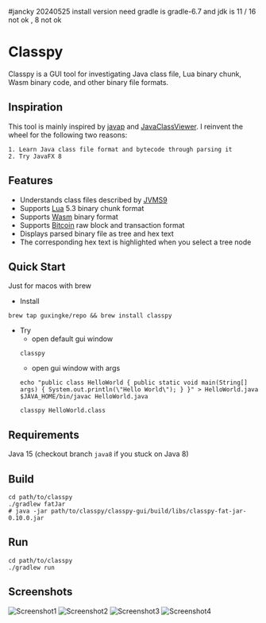 #jancky 20240525
install version need gradle is gradle-6.7 and jdk is 11 / 16 not ok , 8 not ok

# Classpy

Classpy is a GUI tool for investigating Java class file, Lua binary chunk, Wasm binary code, and other binary file formats.



## Inspiration

This tool is mainly inspired by [javap](http://docs.oracle.com/javase/8/docs/technotes/tools/windows/javap.html) and [JavaClassViewer](http://www.codeproject.com/Articles/35915/Java-Class-Viewer). I reinvent the wheel for the following two reasons:

    1. Learn Java class file format and bytecode through parsing it
    2. Try JavaFX 8



## Features

* Understands class files described by [JVMS9](https://docs.oracle.com/javase/specs/jvms/se9/html/jvms-4.html)
* Supports [Lua](https://www.lua.org/) 5.3 binary chunk format
* Supports [Wasm](https://webassembly.org/) binary format
* Supports [Bitcoin](https://en.wikipedia.org/wiki/Bitcoin) raw block and transaction format
* Displays parsed binary file as tree and hex text
* The corresponding hex text is highlighted when you select a tree node



## Quick Start

Just for macos with brew

- Install
```shell
brew tap guxingke/repo && brew install classpy
```
- Try  
  - open default gui window
  ```shell
  classpy
  ```
  - open gui window with args
  ```shell
  echo "public class HelloWorld { public static void main(String[] args) { System.out.println(\"Hello World\"); } }" > HelloWorld.java
  $JAVA_HOME/bin/javac HelloWorld.java

  classpy HelloWorld.class
  ```



## Requirements

Java 15 (checkout branch `java8` if you stuck on Java 8)



## Build

```shell
cd path/to/classpy
./gradlew fatJar
# java -jar path/to/classpy/classpy-gui/build/libs/classpy-fat-jar-0.10.0.jar
```



## Run

```shell
cd path/to/classpy
./gradlew run
```



## Screenshots

![Screenshot1](https://raw.githubusercontent.com/zxh0/classpy/master/screenshot.png)
![Screenshot2](https://raw.githubusercontent.com/zxh0/classpy/master/screenshot2.png)
![Screenshot3](https://raw.githubusercontent.com/zxh0/classpy/master/screenshot3.png)
![Screenshot4](https://raw.githubusercontent.com/zxh0/classpy/master/screenshot4.png)
